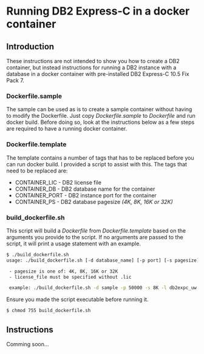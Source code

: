 # Running DB2 Express-C in a docker container

## Introduction
These instructions are not intended to show you how to create a DB2 container, but instead instructions for running a DB2 instance with a database in a docker container with pre-installed DB2 Express-C 10.5 Fix Pack 7. 

### Dockerfile.sample
The sample can be used as is to create a sample container without having to modify the Dockerfile. Just copy *Dockerfile.sample* to *Dockerfile* and run docker build. Before doing so, look at the instructions below as a few steps are required to have a running docker container.

### Dockerfile.template
The template contains a number of tags that has to be replaced before you can run docker build. I provided a script to assist with this. The tags that need to be replaced are:
* CONTAINER_LIC   - DB2 license file
* CONTAINER_DB    - DB2 database name for the container
* CONTAINER_PORT  - DB2 instance port for the container
* CONTAINER_PS    - DB2 database pagesize *(4K, 8K, 16K or 32K)*

### build_dockerfile.sh
This script will build a *Dockerfile* from *Dockerfile.template* based on the arguments you provide to the script. If no arguments are passed to the script, it will print a usage statement with an example.
```sh
$ ./build_dockerfile.sh 
usage: ./build_dockerfile.sh [-d database_name] [-p port] [-s pagesize] [-l license_file]

 - pagesize is one of: 4K, 8K, 16K or 32K
 - license_file must be specified without .lic

 example: ./build_dockerfile.sh -d sample -p 50000 -s 8K -l db2expc_uw
```
Ensure you made the script executable before running it.
```sh
$ chmod 755 build_dockerfile.sh
```

## Instructions
Comming soon...
